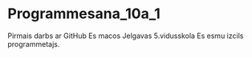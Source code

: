 # Programmesana_10a_1
Pirmais darbs ar GitHub
Es macos Jelgavas 5.vidusskola
Es esmu izcils programmetajs.
